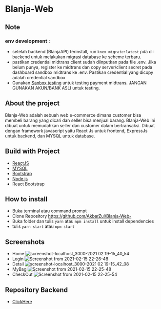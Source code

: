 # Blanja-Web

## Note
### env development : 
- setelah backend (BlanjaAPI) terinstall, run `knex migrate:latest` pda cli backend untuk melakukan migrasi database ke scheme terbaru. 
- pastikan credential midtrans client sudah diinputkan pada file .env. Jika belum punya, register ke midtrans dan copy server/client secret pada dashboard sandbox midtrans ke .env. Pastikan credential yang dicopy adalah credential sandbox
- Gunakan [Sanbox testing](https://docs.midtrans.com/en/technical-reference/sandbox-test) untuk testing payment midtrans. JANGAN GUNAKAN AKUN/BANK ASLI untuk testing. 

## About the project

Blanja-Web adalah sebuah web e-commerce dimana customer bisa membeli barang yang dicari dan seller bisa menjual barang. Blanja-Web ini dibuat untuk memudahkan seller dan customer dalam bertransaksi. Dibuat dengan framework javascript yaitu React Js untuk frontend, ExpressJs untuk backend, dan MYSQL untuk database.

## Build with Project
* [ReactJS](https://reactjs.org/)
* [MYSQL](https://www.mysql.com/)
* [Bootstrap](https://getbootstrap.com/)
* [Node js](https://nodejs.org/en/)
* [React Bootstrap](https://react-bootstrap.github.io/)

## How to install
* Buka terminal atau command prompt
* Clone Repository https://github.com/AkbarZul/Blanja-Web-
* Buka folder dan tulis `yarn` atau `npm install` untuk install dependencies
* tulis `yarn start` atau `npm start`

## Screenshots
* Home
![screenshot-localhost_3000-2021 02 19-15_40_54](https://user-images.githubusercontent.com/67698809/108480211-3fd74e80-72c9-11eb-8dcf-b2d09255d897.png)
* Login
![Screenshot from 2021-02-15 22-26-48](https://user-images.githubusercontent.com/67698809/108480588-bb390000-72c9-11eb-8cb7-eb39dcaef306.png)
* Detail 
![screenshot-localhost_3000-2021 02 19-15_42_08](https://user-images.githubusercontent.com/67698809/108480828-03f0b900-72ca-11eb-9f3c-0f3d93c01f6e.png)
* MyBag
![Screenshot from 2021-02-15 22-25-48](https://user-images.githubusercontent.com/67698809/108480672-d572de00-72c9-11eb-86c8-4ea3b8d1f596.png)
* CheckOut
![Screenshot from 2021-02-15 22-25-54](https://user-images.githubusercontent.com/67698809/108480782-f5a29d00-72c9-11eb-8f79-d8338beddc36.png)

## Repository Backend
* [ClickHere](https://github.com/akzn/BlanjaAPI)